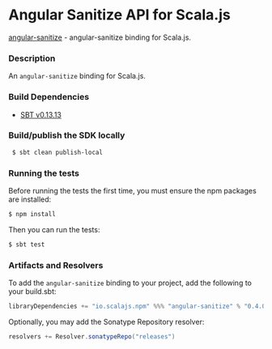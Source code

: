 Angular Sanitize API for Scala.js
================================
[angular-sanitize](https://www.npmjs.com/package/angular-sanitize) - angular-sanitize binding for Scala.js.

### Description

An `angular-sanitize` binding for Scala.js.

### Build Dependencies

* [SBT v0.13.13](http://www.scala-sbt.org/download.html)

### Build/publish the SDK locally

```bash
 $ sbt clean publish-local
```

### Running the tests

Before running the tests the first time, you must ensure the npm packages are installed:

```bash
$ npm install
```

Then you can run the tests:

```bash
$ sbt test
```

### Artifacts and Resolvers

To add the `angular-sanitize` binding to your project, add the following to your build.sbt:  

```sbt
libraryDependencies += "io.scalajs.npm" %%% "angular-sanitize" % "0.4.0-pre4"
```

Optionally, you may add the Sonatype Repository resolver:

```sbt   
resolvers += Resolver.sonatypeRepo("releases") 
```
